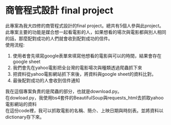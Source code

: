 # 商管程式設計 final project
此專案為我大四修的商管程式設計的final project。總共有5個人參與此project。  
此專案主要的功能是媒合想一起看電影的人，如果想看的場次與電影都與別人相同的話，那麼配對成功的人們就會收到配對成功的信件。  
使用流程:  
1. 使用者會先填寫google表單來填寫他想看的電影與可以的時間，結果會存在google sheet  
2. 我們會先在yahoo電影把全台灣的電影場次與種類透過爬蟲抓下來  
3. 把資料從yahoo電影網站抓下來後，將資料與google sheet的資料比對。  
4. 最後配對成功的人會收到信件通知  
  
我在這個專案負責的是爬蟲的部分，也就是download.py。  
在dowload.py，我使用bs4套件的BeautifulSoup與requests_html去抓取yahoo電影網站的資料  
在這份code裡，我可以抓取電影的名稱、簡介、上映日期與時刻表。並將資料以dictionary存下來。  



